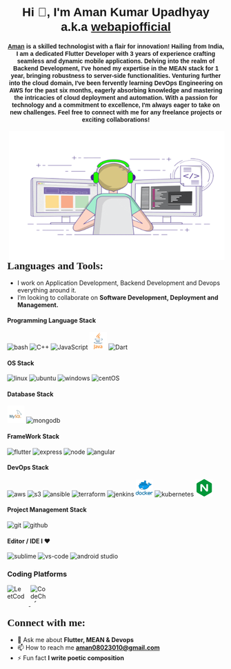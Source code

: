 <!-- Header Section -->
<h1 align="center"><font face="Arial">Hi 👋, I'm Aman Kumar Upadhyay a.k.a <a href="https://www.youtube.com/@webapiofficial">webapiofficial</a></font></h1>
<h4 align="center"><font face="Arial"><a href="https://www.linkedin.com/in/aman-kumar-upadhyay-70a044231/" target="_blank" rel="noreferrer">Aman</a> is a skilled technologist with a flair for innovation! Hailing from India, I am a dedicated Flutter Developer with 3 years of experience crafting seamless and dynamic mobile applications. Delving into the realm of Backend Development, I've honed my expertise in the MEAN stack for 1 year, bringing robustness to server-side functionalities. Venturing further into the cloud domain, I've been fervently learning DevOps Engineering on AWS for the past six months, eagerly absorbing knowledge and mastering the intricacies of cloud deployment and automation. With a passion for technology and a commitment to excellence, I'm always eager to take on new challenges. Feel free to connect with me for any freelance projects or exciting collaborations!</font></h4>



<!-- GIF -->
<img align="right" height="300" width="500" src="https://raw.githubusercontent.com/mikonoid/mikonoid/main/images/gifs/coder3.gif" />

<!-- Languages and Tools Section -->
<h3 align="left"><font size="+2" face="Verdana">Languages and Tools:</font></h3>


- I work on Application Development, Backend Development and Devops everything around it.
- I’m looking to collaborate on **Software Development, Deployment and Management.**



#### Programming Language Stack
<p align="left"><img src="https://www.vectorlogo.zone/logos/gnu_bash/gnu_bash-icon.svg" alt="bash" title="bash" title="bash" width="40" height="40"/>  <img src="https://th.bing.com/th/id/OIP.5PRlFrjQ1LRflYt-QE8tVQAAAA?rs=1&pid=ImgDetMain" alt="C++" title="C++" width="40" height="40"/> <img src="https://cdn.iconscout.com/icon/free/png-512/javascript-2752148-2284965.png" alt="JavaScript" title="JavaScript" width="40" height="40"/>  <img src="https://raw.githubusercontent.com/github/explore/80688e429a7d4ef2fca1e82350fe8e3517d3494d/topics/java/java.png" alt="java" title="java8" width="40" height="40"/>  <img src="https://swansoftwaresolutions.com/wp-content/uploads/2020/02/08.20.20-What-is-Dart-and-how-is-it-used-1320x742.jpg" alt="Dart" title="Dart" width="40" height="40"/> </p>

#### OS Stack
<p align="left"><img src="https://brandlogos.net/wp-content/uploads/2020/03/Linux-logo.png" alt="linux" title="linux" width="40" height="40"/>  <img src="https://www.vectorlogo.zone/logos/ubuntu/ubuntu-icon.svg" alt="ubuntu" title="ubuntu" width="40" height="40"/>  <img src="https://images.wallpapersden.com/image/download/windows-operating-system-logo_23299_1920x1200.jpg" alt="windows" title="windows" width="40" height="40"/> <img src="https://www.vectorlogo.zone/logos/centos/centos-icon.svg" alt="centOS" title="centOS" width="40" height="40"/> </p>

#### Database Stack
<p align="left"><img src="https://raw.githubusercontent.com/github/explore/80688e429a7d4ef2fca1e82350fe8e3517d3494d/topics/mysql/mysql.png" alt="mysql" title="mysql" width="40" height="40"/>  <img src="https://th.bing.com/th/id/R.9c2c379aef549a2cf9266bcc409ecf03?rik=Vo%2f7VWyCHM60Ew&riu=http%3a%2f%2fpluspng.com%2fimg-png%2fmongodb-png--1000.png&ehk=kjjn5rqJgQ8SBkkmFm9UTRWhxyIhJD3%2bp%2fFhPF0WgHA%3d&risl=&pid=ImgRaw&r=0" alt="mongodb" title="mongodb" width="40" height="40"/> </p>

#### FrameWork Stack
<p align="left"><img src="https://images.ctfassets.net/23aumh6u8s0i/4TsG2mTRrLFhlQ9G1m19sC/4c9f98d56165a0bdd71cbe7b9c2e2484/flutter" alt="flutter" title="flutter" width="40" height="40"/> <img src="https://th.bing.com/th/id/OIP.LGBWAuVcHcj_FbcArjHAjgAAAA?rs=1&pid=ImgDetMain" alt="express" title="express" width="40" height="40"/> <img src="https://th.bing.com/th/id/R.bdd9dbc21b1a93bdc21e9cb5d772e3bf?rik=5gtPY6ddl2pLdA&riu=http%3a%2f%2fwww.mindrops.com%2fimages%2fnodejs-image.png&ehk=qPCsxE0%2bX2K%2bJfokkA9DLNfdBnmhTrYxgUAsaWPRg%2fc%3d&risl=&pid=ImgRaw&r=0" alt="node" title="node" width="40" height="40"/> <img src="https://www.liblogo.com/img-logo/an271a55f-angular-logo-angular-logo-transparent-png-stickpng.png" alt="angular" title="angular" width="40" height="40"/> </p>

#### DevOps Stack 
<p align="left"><img src="https://www.vectorlogo.zone/logos/amazon_aws/amazon_aws-icon.svg" alt="aws" title="aws" width="40" height="40"/> <img src="https://sonraisecurity.com/wp-content/uploads/aws-s3-icon.png" alt="s3" title="s3" width="40" height="40"/>  <img src="https://www.vectorlogo.zone/logos/ansible/ansible-icon.svg" alt="ansible" title="ansible" width="40" height="40"/> <img src="https://www.vectorlogo.zone/logos/terraformio/terraformio-icon.svg" alt="terraform" title="terraform" width="40" height="40"/> <img src="https://www.vectorlogo.zone/logos/jenkins/jenkins-icon.svg" alt="jenkins" title="jenkins" width="40" height="40"/> <img src="https://raw.githubusercontent.com/github/explore/80688e429a7d4ef2fca1e82350fe8e3517d3494d/topics/docker/docker.png" alt="docker" title="docker" width="40" height="40"/>  <img src="https://www.vectorlogo.zone/logos/kubernetes/kubernetes-icon.svg" alt="kubernetes" title="kubernetes" width="40" height="40"/>  <img src="https://raw.githubusercontent.com/github/explore/85cceaeeaf993ca35664dc37ea24f9237fbbfc14/topics/nginx/nginx.png" alt="nginx" title="nginx" width="40" height="40"/>  </p>

#### Project Management Stack
<p align="left"><img src="https://www.vectorlogo.zone/logos/git-scm/git-scm-icon.svg" alt="git" title="git" width="40" height="40"/>  <img src="https://www.vectorlogo.zone/logos/github/github-icon.svg" alt="github" title="github" width="40" height="40"/> </p>

#### Editor / IDE I ♥
<p align="left"><img src="https://th.bing.com/th/id/OIP.JLPGJGZg2UoUNBUahzOUOAAAAA?rs=1&pid=ImgDetMain" alt="sublime" title="sublime" width="40" height="40"/>  <img src="https://www.vectorlogo.zone/logos/visualstudio_code/visualstudio_code-icon.svg" alt="vs-code" title="vs-code" width="40" height="40"/> <img src="https://th.bing.com/th/id/OIP.zfG8FW1Z61TDDwJjGR2T-AAAAA?rs=1&pid=ImgDetMain" alt="android studio" title="android studio" width="50" height="50"/> </p>

### Coding Platforms

<a href="https://leetcode.com/aman5227/">
    <img src="https://th.bing.com/th/id/OIP.oWiIFkqOXUhNT0xcBbLBagHaHa?rs=1&pid=ImgDetMain" alt="LeetCode" title="LeetCode" width="40" height="40" style="display:inline-block; margin-right:10px;">
</a>

<a href="https://www.codechef.com/users/cu_21bcs9606">
    <img src="https://www.codechef.com/misc/fb-image-icon.png" alt="CodeChef" title="CodeChef" width="40" height="40" style="display:inline-block;">
</a>




<!-- Contact Section -->
<h3 align="left"><font size="+2" face="Verdana">Connect with me:</font></h3>
<p align="left">
</p>

- 💬 Ask me about **Flutter, MEAN & Devops**
- 📫 How to reach me **[aman08023010@gmail.com](mailto:aman08023010@gmail.com)**
- ⚡ Fun fact **I write poetic composition**
